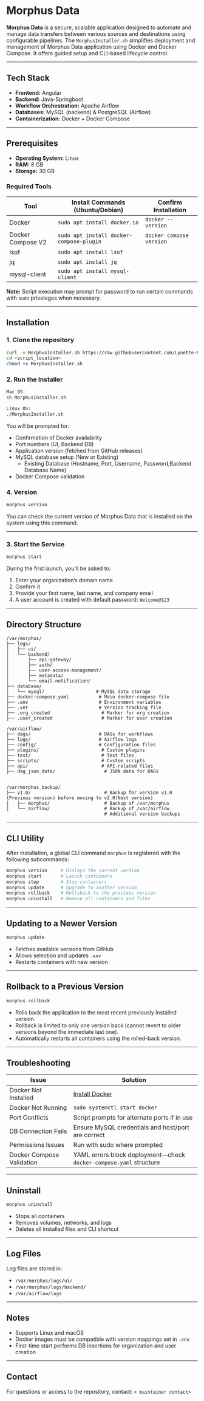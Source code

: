# Morphus Data


 **Morphus Data** is a secure, scalable application designed to automate and manage data transfers between various sources and destinations using configurable pipelines. The `MorphusInstaller.sh`  simplifies deployment and management of Morphus Data application using Docker and Docker Compose. It offers guided setup and CLI-based lifecycle control.

---

##  Tech Stack

- **Frontend:** Angular
- **Backend:** Java-Springboot 
- **Workflow Orchestration:** Apache Airflow
- **Databases:** MySQL (backend) & PostgreSQL (Airflow)
- **Containerization:** Docker + Docker Compose

---

##  Prerequisites

- **Operating System:** Linux
- **RAM:** 8 GB
- **Storage:** 30 GB  

### Required Tools

| Tool             | Install Commands (Ubuntu/Debian)                                    | Confirm Installation         |
|------------------|---------------------------------------------------------------------|------------------------------|
| Docker           | `sudo apt install docker.io`                                        | `docker --version`           |
| Docker Compose V2| `sudo apt install docker-compose-plugin`                            | `docker compose version`     |
| lsof             | `sudo apt install lsof`                                             |                              |
| jq               | `sudo apt install jq`                                               |                              |
| mysql-client     | `sudo apt install mysql-client`                                     |                              |

**Note:** Script execution may prompt for password to run certain commands with `sudo` priveleges when necessary.

---

##  Installation

### 1. Clone the repository

```bash
curl -o MorphusInstaller.sh https://raw.githubusercontent.com/Lynette-Pinto/Advanced-File-Transfer-and-Data-Processing-System/main/MorphusInstaller.sh
cd <script_location>
chmod +x MorphusInstaller.sh
```

### 2. Run the Installer

```bash
Mac OS:
sh MorphusInstaller.sh

Linux OS:
./MorphusInstaller.sh
```

You will be prompted for:

- Confirmation of Docker availability 
- Port numbers (UI, Backend DB)
- Application version (fetched from GitHub releases)
- MySQL database setup (New or Existing)
    - Existing Database (Hostname, Port, Username, Password,Backend Database Name)
- Docker Compose validation

### 4. Version

```bash
morphus version
```

You can check the current version of Morphus Data that is installed on the system using this command.

---

### 3. Start the Service

```bash
morphus start
```

During the first launch, you'll be asked to:

1. Enter your organization’s domain name
2. Confirm it 
3. Provide your first name, last name, and company email
4. A user account is created with default password: `Welcome@123`

---

##  Directory Structure

```
/var/morphus/
├── logs/
│   ├── ui/
│   └── backend/
│       ├── api-gateway/
│       ├── auth/
│       ├── user-access-management/
│       ├── metadata/
│       └── email-notification/
├── database/
│   └── mysql/                   # MySQL data storage
├── docker-compose.yaml           # Main docker-compose file
├── .env                          # Environment variables
├── .ver                          # Version tracking file
├── .org_created                   # Marker for org creation
├── .user_created                  # Marker for user creation

```

```
/var/airflow/
├── dags/                         # DAGs for workflows
├── logs/                         # Airflow logs
├── config/                       # Configuration files
├── plugins/                       # Custom plugins
├── test/                          # Test files
├── scripts/                       # Custom scripts
├── api/                           # API-related files
├── dag_json_data/                  # JSON data for DAGs


```

```
/var/morphus_backup/
├── v1.0/                           # Backup for version v1.0 (Previous version) before moving to v2.0(Next version)
│   ├── morphus/                    # Backup of /var/morphus
│   └── airflow/                    # Backup of /var/airflow
                                    # Additional version backups

```

---

##  CLI Utility

After installation, a global CLI command `morphus` is registered with the following subcommands:

```bash
morphus version     # Dislays the current version
morphus start       # Launch containers
morphus stop        # Stop containers
morphus update      # Upgrade to another version
morphus rollback    # Rollsback to the previous version
morphus uninstall   # Remove all containers and files
```
---

##  Updating to a Newer Version

```bash
morphus update
```

- Fetches available versions from GitHub
- Allows selection and updates `.env`
- Restarts containers with new version

---
##  Rollback to a Previous Version

```bash
morphus rollback
```

- Rolls back the application to the most recent previously installed version.
- Rollback is limited to only one version back (cannot revert to older versions beyond the immediate last one).
- Automatically restarts all containers using the rolled-back version.

---

##  Troubleshooting

| Issue                         | Solution                                                                 |
|------------------------------|--------------------------------------------------------------------------|
| Docker Not Installed          | [Install Docker](https://docs.docker.com/get-docker/)                    |
| Docker Not Running            | `sudo systemctl start docker`                                           |
| Port Conflicts                | Script prompts for alternate ports if in use                            |
| DB Connection Fails           | Ensure MySQL credentials and host/port are correct                      |
| Permissions Issues            | Run with sudo where prompted                                            |
| Docker Compose Validation     | YAML errors block deployment—check `docker-compose.yaml` structure      |

---

## Uninstall

```bash
morphus uninstall
```

- Stops all containers
- Removes volumes, networks, and logs
- Deletes all installed files and CLI shortcut

---

##  Log Files

Log files are stored in:

- `/var/morphus/logs/ui/`
- `/var/morphus/logs/backend/`
- `/var/airflow/logs`

---

##  Notes

- Supports Linux and macOS 
- Docker images must be compatible with version mappings set in `.env`
- First-time start performs DB insertions for organization and user creation

---

##  Contact

For questions or access to the repository, contact: `< maintainer contact>`
